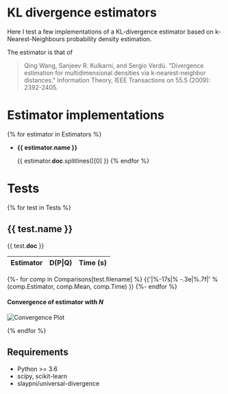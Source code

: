 # KL divergence estimators

Here I test a few implementations of a KL-divergence estimator
based on k-Nearest-Neighbours probability density estimation.

The estimator is that of 

> Qing Wang, Sanjeev R. Kulkarni, and Sergio Verdú. "Divergence estimation for multidimensional densities via k-nearest-neighbor distances." Information Theory, IEEE Transactions on 55.5 (2009): 2392-2405.

# Estimator implementations

{% for estimator in Estimators %}
 - **{{ estimator.__name__ }}**

   {{ estimator.__doc__.splitlines()[0] }}
{% endfor %}

# Tests

{% for test in Tests %}

## {{ test.name }}
{{ test.__doc__ }}

|    Estimator    |  D(P\|Q) | Time (s)|
|-----------------|----------|---------|
{%- for comp in Comparisons[test.filename] %}
{{'|%-17s|% -.3e|%.7f|' % (comp.Estimator, comp.Mean, comp.Time) }}
{%- endfor %}

#### Convergence of estimator with *N*
![Convergence Plot](ConvergencePlots[test.filename])

{% endfor %}


## Requirements

- Python >= 3.6
- scipy, scikit-learn 
- slaypni/universal-divergence
